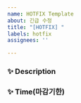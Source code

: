 ```yaml
---
name: HOTFIX Template
about: 긴급 수정
title: "[HOTFIX] "
labels: hotfix
assignees: ''

---
```


### ✨ Description


### ✨ Time(마감기한)
